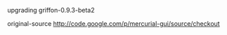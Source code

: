 upgrading griffon-0.9.3-beta2

original-source
	http://code.google.com/p/mercurial-gui/source/checkout


